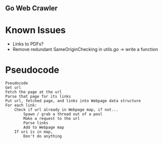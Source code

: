 ## Go Web Crawler

Known Issues
=====
 * Links to PDFs?
 * Remove redundant SameOriginChecking in utils.go -> write a function

Pseudocode
====
````
Pseudocode
Get url
Fetch the page at the url
Parse that page for its links
Put url, fetched page, and links into Webpage data structure
For each link:
    Check if url already in Webpage map, if not...
        Spawn / grab a thread out of a pool
        Make a request to the url
        Parse links
        Add to Webpage map
    If uri is in map,
        Don't do anything
````
